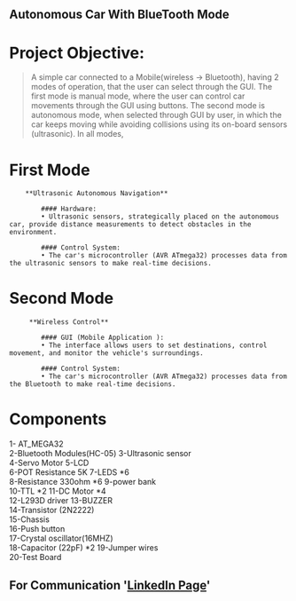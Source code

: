 ## Autonomous Car With BlueTooth Mode

# Project Objective: 

> A simple car connected to a Mobile(wireless -> Bluetooth), having 2 modes of operation, that the user can select through the GUI. The first mode is manual mode, where the user can control car movements through the GUI using buttons. The second mode is autonomous mode, when selected through GUI by user, in which the car keeps moving while avoiding collisions using its on-board sensors (ultrasonic). In all modes, 

# First Mode 
        **Ultrasonic Autonomous Navigation**

            #### Hardware: 
            • Ultrasonic sensors, strategically placed on the autonomous car, provide distance measurements to detect obstacles in the environment. 

            #### Control System: 
            • The car's microcontroller (AVR ATmega32) processes data from the ultrasonic sensors to make real-time decisions. 

# Second Mode 
         **Wireless Control**

            #### GUI (Mobile Application ): 
            • The interface allows users to set destinations, control movement, and monitor the vehicle's surroundings. 

            #### Control System: 
            • The car's microcontroller (AVR ATmega32) processes data from the Bluetooth to make real-time decisions. 

# Components
1- AT_MEGA32                         
2-Bluetooth Modules(HC-05) 
3-Ultrasonic sensor                  
4-Servo Motor 
5-LCD                                
6-POT Resistance 5K
7-LEDS                        *6                            
8-Resistance 330ohm           *6
9-power bank                         
10-TTL                        *2
11-DC Motor                   *4                    
12-L293D driver
13-BUZZER 	                         
14-Transistor (2N2222) 	
15-Chassis 	                         
16-Push button 	
17-Crystal oscillator(16MHZ) 	     
18-Capacitor (22pF) 	 *2
19-Jumper wires                      
20-Test Board 


## For Communication  '[LinkedIn Page](www.linkedin.com/in/saif-soltan-90b740233)'
